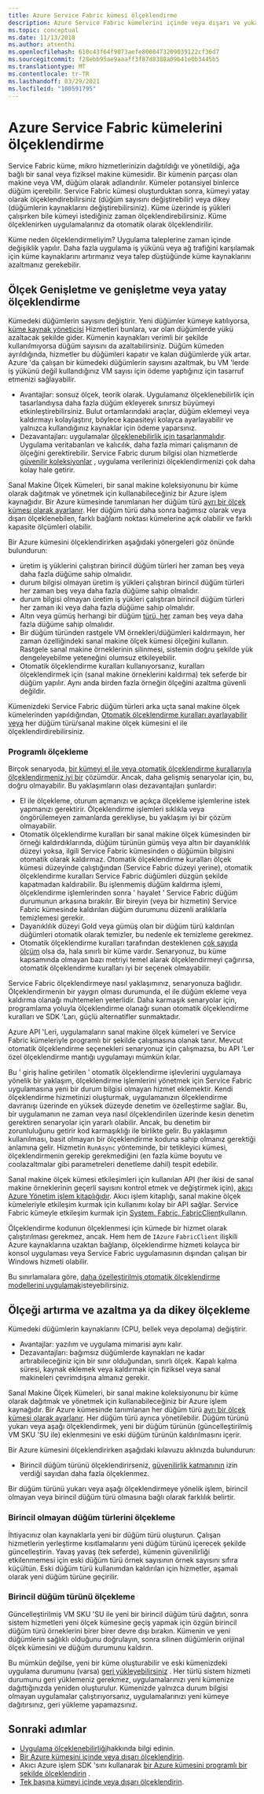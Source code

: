 ```yaml
---
title: Azure Service Fabric kümesi ölçeklendirme
description: Azure Service Fabric kümelerini içinde veya dışarı ve yukarı veya aşağı ölçeklendirmeyle ilgili bilgi edinin. Uygulama gereksinimleri değiştikçe kümeler Service Fabric olabilir.
ms.topic: conceptual
ms.date: 11/13/2018
ms.author: atsenthi
ms.openlocfilehash: 610c43f64f9073aefe8008473209039122cf36d7
ms.sourcegitcommit: f28ebb95ae9aaaff3f87d8388a09b41e0b3445b5
ms.translationtype: MT
ms.contentlocale: tr-TR
ms.lasthandoff: 03/29/2021
ms.locfileid: "100591795"
---
```

# <a name="scaling-azure-service-fabric-clusters"></a>Azure Service Fabric kümelerini ölçeklendirme
Service Fabric küme, mikro hizmetlerinizin dağıtıldığı ve yönetildiği, ağa bağlı bir sanal veya fiziksel makine kümesidir. Bir kümenin parçası olan makine veya VM, düğüm olarak adlandırılır. Kümeler potansiyel binlerce düğüm içerebilir. Service Fabric kümesi oluşturduktan sonra, kümeyi yatay olarak ölçeklendirebilirsiniz (düğüm sayısını değiştirebilir) veya dikey (düğümlerin kaynaklarını değiştirebilirsiniz).  Küme üzerinde iş yükleri çalışırken bile kümeyi istediğiniz zaman ölçeklendirebilirsiniz.  Küme ölçeklenirken uygulamalarınız da otomatik olarak ölçeklendirilir.

Küme neden ölçeklendirmeliyim? Uygulama taleplerine zaman içinde değişiklik yapılır.  Daha fazla uygulama iş yükünü veya ağ trafiğini karşılamak için küme kaynaklarını artırmanız veya talep düştüğünde küme kaynaklarını azaltmanız gerekebilir.

## <a name="scaling-in-and-out-or-horizontal-scaling"></a>Ölçek Genişletme ve genişletme veya yatay ölçeklendirme
Kümedeki düğümlerin sayısını değiştirir.  Yeni düğümler kümeye katılıyorsa, [küme kaynak yöneticisi](service-fabric-cluster-resource-manager-introduction.md) Hizmetleri bunlara, var olan düğümlerde yükü azaltacak şekilde gider.  Kümenin kaynakları verimli bir şekilde kullanılmıyorsa düğüm sayısını da azaltabilirsiniz.  Düğüm kümeden ayrıldığında, hizmetler bu düğümleri kapatır ve kalan düğümlerde yük artar.  Azure 'da çalışan bir kümedeki düğümlerin sayısını azaltmak, bu VM 'lerde iş yükünü değil kullandığınız VM sayısı için ödeme yaptığınız için tasarruf etmenizi sağlayabilir.  

- Avantajlar: sonsuz ölçek, teorik olarak.  Uygulamanız ölçeklenebilirlik için tasarlandıysa daha fazla düğüm ekleyerek sınırsız büyümeyi etkinleştirebilirsiniz.  Bulut ortamlarındaki araçlar, düğüm eklemeyi veya kaldırmayı kolaylaştırır, böylece kapasiteyi kolayca ayarlayabilir ve yalnızca kullandığınız kaynaklar için ödeme yaparsınız.  
- Dezavantajları: uygulamalar [ölçeklenebilirlik için tasarlanmalıdır](service-fabric-concepts-scalability.md).  Uygulama veritabanları ve kalıcılık, daha fazla mimari çalışmanın de ölçeğini gerektirebilir.  Service Fabric durum bilgisi olan hizmetlerde [güvenilir koleksiyonlar](service-fabric-reliable-services-reliable-collections.md) , uygulama verilerinizi ölçeklendirmenizi çok daha kolay hale getirir.

Sanal Makine Ölçek Kümeleri, bir sanal makine koleksiyonunu bir küme olarak dağıtmak ve yönetmek için kullanabileceğiniz bir Azure işlem kaynağıdır. Bir Azure kümesinde tanımlanan her düğüm türü [ayrı bir ölçek kümesi olarak ayarlanır](service-fabric-cluster-nodetypes.md). Her düğüm türü daha sonra bağımsız olarak veya dışarı ölçeklenebilen, farklı bağlantı noktası kümelerine açık olabilir ve farklı kapasite ölçümleri olabilir. 

Bir Azure kümesini ölçeklendirirken aşağıdaki yönergeleri göz önünde bulundurun:
- üretim iş yüklerini çalıştıran birincil düğüm türleri her zaman beş veya daha fazla düğüme sahip olmalıdır.
- durum bilgisi olmayan üretim iş yükleri çalıştıran birincil düğüm türleri her zaman beş veya daha fazla düğüme sahip olmalıdır.
- durum bilgisi olmayan üretim iş yükleri çalıştıran birincil düğüm türleri her zaman iki veya daha fazla düğüme sahip olmalıdır.
- Altın veya gümüş herhangi bir düğüm [türü, her](service-fabric-cluster-capacity.md#durability-characteristics-of-the-cluster) zaman beş veya daha fazla düğüme sahip olmalıdır.
- Bir düğüm türünden rastgele VM örnekleri/düğümleri kaldırmayın, her zaman özelliğindeki sanal makine ölçek kümesi ölçeğini kullanın. Rastgele sanal makine örneklerinin silinmesi, sistemin doğru şekilde yük dengeleyebilme yeteneğini olumsuz etkileyebilir.
- Otomatik ölçeklendirme kuralları kullanıyorsanız, kuralları ölçeklendirmek için (sanal makine örneklerini kaldırma) tek seferde bir düğüm yapılır. Aynı anda birden fazla örneğin ölçeğini azaltma güvenli değildir.

Kümenizdeki Service Fabric düğüm türleri arka uçta sanal makine ölçek kümelerinden yapıldığından, [Otomatik ölçeklendirme kuralları ayarlayabilir veya](service-fabric-cluster-scale-in-out.md) her düğüm türü/sanal makine ölçek kümesini el ile ölçeklendirdirebilirsiniz.

### <a name="programmatic-scaling"></a>Programlı ölçekleme
Birçok senaryoda, [bir kümeyi el ile veya otomatik ölçeklendirme kurallarıyla ölçeklendirmeniz iyi bir](service-fabric-cluster-scale-in-out.md) çözümdür. Ancak, daha gelişmiş senaryolar için, bu, doğru olmayabilir. Bu yaklaşımların olası dezavantajları şunlardır:

- El ile ölçekleme, oturum açmanızı ve açıkça ölçekleme işlemlerine istek yapmanızı gerektirir. Ölçeklendirme işlemleri sıklıkla veya öngörülemeyen zamanlarda gerekliyse, bu yaklaşım iyi bir çözüm olmayabilir.
- Otomatik ölçeklendirme kuralları bir sanal makine ölçek kümesinden bir örneği kaldırdıklarında, düğüm türünün gümüş veya altın bir dayanıklılık düzeyi yoksa, ilgili Service Fabric kümesinden o düğümün bilgisini otomatik olarak kaldırmaz. Otomatik ölçeklendirme kuralları ölçek kümesi düzeyinde çalıştığından (Service Fabric düzeyi yerine), otomatik ölçeklendirme kuralları Service Fabric düğümleri düzgün şekilde kapatmadan kaldırabilir. Bu işlenmemiş düğüm kaldırma işlemi, ölçeklendirme işlemlerinden sonra ' hayalet ' Service Fabric düğüm durumunun arkasına bırakılır. Bir bireyin (veya bir hizmetin) Service Fabric kümesinde kaldırılan düğüm durumunu düzenli aralıklarla temizlemesi gerekir.
- Dayanıklılık düzeyi Gold veya gümüş olan bir düğüm türü kaldırılan düğümleri otomatik olarak temizler, bu nedenle ek temizleme gerekmez.
- Otomatik ölçeklendirme kuralları tarafından desteklenen [çok sayıda ölçüm](../azure-monitor/autoscale/autoscale-common-metrics.md) olsa da, hala sınırlı bir küme vardır. Senaryonuz, bu küme kapsamında olmayan bazı metriyi temel alarak ölçeklendirmeyi çağırırsa, otomatik ölçeklendirme kuralları iyi bir seçenek olmayabilir.

Service Fabric ölçeklendirmeye nasıl yaklaşımınız, senaryonuza bağlıdır. Ölçeklendirmenin bir yaygın olması durumunda, el ile düğüm ekleme veya kaldırma olanağı muhtemelen yeterlidir. Daha karmaşık senaryolar için, programlama yoluyla ölçeklendirme olanağı sunan otomatik ölçeklendirme kuralları ve SDK 'Ları, güçlü alternatifler sunmaktadır.

Azure API 'Leri, uygulamaların sanal makine ölçek kümeleri ve Service Fabric kümeleriyle programlı bir şekilde çalışmasına olanak tanır. Mevcut otomatik ölçeklendirme seçenekleri senaryonuz için çalışmazsa, bu API 'Ler özel ölçeklendirme mantığı uygulamayı mümkün kılar. 

Bu ' giriş haline getirilen ' otomatik ölçeklendirme işlevlerini uygulamaya yönelik bir yaklaşım, ölçeklendirme işlemlerini yönetmek için Service Fabric uygulamasına yeni bir durum bilgisi olmayan hizmet eklemektir. Kendi ölçeklendirme hizmetinizi oluşturmak, uygulamanızın ölçeklendirme davranışı üzerinde en yüksek düzeyde denetim ve özelleştirme sağlar. Bu, bir uygulamanın ne zaman veya nasıl ölçeklendirilen üzerinde kesin denetim gerektiren senaryolar için yararlı olabilir. Ancak, bu denetim bir zorunluluğunu getirir kod karmaşıklığı ile birlikte gelir. Bu yaklaşımın kullanılması, basit olmayan bir ölçeklendirme koduna sahip olmanız gerektiği anlamına gelir. Hizmetin `RunAsync` yönteminde, bir tetikleyici kümesi, ölçeklendirmenin gerekip gerekmediğini (en fazla küme boyutu ve coolazaltmalar gibi parametreleri denetleme dahil) tespit edebilir.   

Sanal makine ölçek kümesi etkileşimleri için kullanılan API (her ikisi de sanal makine örneklerinin geçerli sayısını kontrol etmek ve değiştirmek için), [akıcı Azure Yönetim işlem kitaplığıdır](https://www.nuget.org/packages/Microsoft.Azure.Management.Compute.Fluent/). Akıcı işlem kitaplığı, sanal makine ölçek kümeleriyle etkileşim kurmak için kullanımı kolay bir API sağlar.  Service Fabric kümeyle etkileşim kurmak için [System. Fabric. FabricClient](/dotnet/api/system.fabric.fabricclient)kullanın.

Ölçeklendirme kodunun ölçeklenmesi için kümede bir hizmet olarak çalıştırılması gerekmez, ancak. Hem hem de `IAzure` `FabricClient` ilişkili Azure kaynaklarına uzaktan bağlanıp, ölçeklendirme hizmeti kolayca bir konsol uygulaması veya Service Fabric uygulamasının dışından çalışan bir Windows hizmeti olabilir.

Bu sınırlamalara göre, [daha özelleştirilmiş otomatik ölçeklendirme modellerini uygulamak](service-fabric-cluster-programmatic-scaling.md)isteyebilirsiniz.

## <a name="scaling-up-and-down-or-vertical-scaling"></a>Ölçeği artırma ve azaltma ya da dikey ölçekleme 
Kümedeki düğümlerin kaynaklarını (CPU, bellek veya depolama) değiştirir.
- Avantajlar: yazılım ve uygulama mimarisi aynı kalır.
- Dezavantajları: bağımsız düğümlerde kaynakları ne kadar artırabileceğiniz için bir sınır olduğundan, sınırlı ölçek. Kapalı kalma süresi, kaynak eklemek veya kaldırmak için fiziksel veya sanal makineleri çevrimdışına almanız gerekir.

Sanal Makine Ölçek Kümeleri, bir sanal makine koleksiyonunu bir küme olarak dağıtmak ve yönetmek için kullanabileceğiniz bir Azure işlem kaynağıdır. Bir Azure kümesinde tanımlanan her düğüm türü [ayrı bir ölçek kümesi olarak ayarlanır](service-fabric-cluster-nodetypes.md). Her düğüm türü ayrıca yönetilebilir.  Düğüm türünü yukarı veya aşağı ölçeklendirmek, yeni bir düğüm türünün (güncelleştirilmiş VM SKU 'SU ile) eklenmesini ve eski düğüm türünün kaldırılmasını içerir.

Bir Azure kümesini ölçeklendirirken aşağıdaki kılavuzu aklınızda bulundurun:
- Birincil düğüm türünü ölçeklendirirseniz, [güvenilirlik katmanının](service-fabric-cluster-capacity.md#reliability-characteristics-of-the-cluster) izin verdiği sayıdan daha fazla ölçeklenmez.

Bir düğüm türünü yukarı veya aşağı ölçeklendirmeye yönelik işlem, birincil olmayan veya birincil düğüm türü olmasına bağlı olarak farklılık belirtir.

### <a name="scaling-non-primary-node-types"></a>Birincil olmayan düğüm türlerini ölçekleme
İhtiyacınız olan kaynaklarla yeni bir düğüm türü oluşturun.  Çalışan hizmetlerin yerleştirme kısıtlamalarını yeni düğüm türünü içerecek şekilde güncelleştirin.  Yavaş yavaş (tek seferde), kümenin güvenilirliği etkilenmemesi için eski düğüm türü örnek sayısının örnek sayısını sıfıra küçültün.  Eski düğüm türü kullanımdan kaldırılan için hizmetler, aşamalı olarak yeni düğüm türüne geçirilir.

### <a name="scaling-the-primary-node-type"></a>Birincil düğüm türünü ölçekleme
Güncelleştirilmiş VM SKU 'SU ile yeni bir birincil düğüm türü dağıtın, sonra sistem hizmetleri yeni ölçek kümesine geçiş yapmak için özgün birincil düğüm türü örneklerini birer birer devre dışı bırakın. Kümenin ve yeni düğümlerin sağlıklı olduğunu doğrulayın, sonra silinen düğümlerin orijinal ölçek kümesini ve düğüm durumunu kaldırın.

Bu mümkün değilse, yeni bir küme oluşturabilir ve eski kümenizdeki uygulama durumunu (varsa) [geri yükleyebilirsiniz](service-fabric-reliable-services-backup-restore.md) . Her türlü sistem hizmeti durumunu geri yüklemeniz gerekmez, uygulamalarınızı yeni kümenize dağıttığınızda yeniden oluşturulur. Kümenizde yalnızca durum bilgisi olmayan uygulamalar çalıştırıyorsanız, uygulamalarınızı yeni kümeye dağıtırsınız, geri yükleme yapamazsınız.

## <a name="next-steps"></a>Sonraki adımlar
* [Uygulama ölçeklenebilirliği](service-fabric-concepts-scalability.md)hakkında bilgi edinin.
* [Bir Azure kümesini içinde veya dışarı ölçeklendirin](service-fabric-tutorial-scale-cluster.md).
* Akıcı Azure işlem SDK 'sını kullanarak [bir Azure kümesini programlı bir şekilde ölçeklendirin](service-fabric-cluster-programmatic-scaling.md) .
* [Tek başına kümeyi içinde veya dışarı ölçeklendirin](service-fabric-cluster-windows-server-add-remove-nodes.md).


